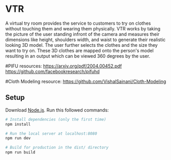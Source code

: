 # VTR

A virtual try room provides the service to customers to try on clothes without touching them and wearing them physically. VTR works by taking the picture of the user standing infront of the camera and measures their dimensions like height, shoulders width, and waist to generate their realistic looking 3D model.
The user further selects the clothes and the size they want to try on. These 3D clothes are mapped onto the person's model resulting in an output which can be viewed 360 degrees by the user.


#PIFU resources:
https://arxiv.org/pdf/2004.00452.pdf
https://github.com/facebookresearch/pifuhd

#Cloth Modeling resource:
https://github.com/VishalSainani/Cloth-Modeling



## Setup
Download [Node.js](https://nodejs.org/en/download/).
Run this followed commands:

``` bash
# Install dependencies (only the first time)
npm install

# Run the local server at localhost:8080
npm run dev

# Build for production in the dist/ directory
npm run build
```
